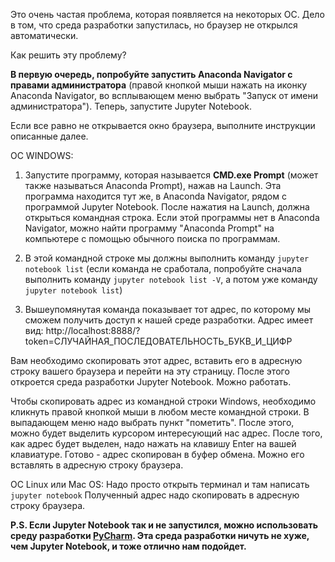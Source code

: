 Это очень частая проблема, которая появляется на некоторых ОС.
Дело в том, что среда разработки запустилась, но браузер не открылся автоматически.

Как решить эту проблему?

**В первую очередь, попробуйте запустить Anaconda Navigator с правами администратора** (правой кнопкой мыши нажать на иконку Anaconda Navigator, во всплывающем меню выбрать "Запуск от имени администратора").
Теперь, запустите Jupyter Notebook.

Если все равно не открывается окно браузера, выполните инструкции описанные далее.

ОС WINDOWS:
1) Запустите программу, которая называется **CMD.exe Prompt** (может также называться Anaconda Prompt), нажав на Launch.
Эта программа находится тут же, в Anaconda Navigator, рядом с программой Jupyter Notebook. После нажатия на Launch, должна открыться командная строка.
Если этой программы нет в Anaconda Navigator, можно найти программу "Anaconda Prompt" на компьютере с помощью обычного поиска по программам.

2) В этой командной строке мы должны выполнить команду `jupyter notebook list`
(если команда не сработала, попробуйте сначала выполнить команду `jupyter notebook list -V`, а потом уже команду `jupyter notebook list`)

3) Вышеупомянутая команда показывает тот адрес, по которому мы сможем получить доступ к нашей среде разработки. 
Адрес имеет вид: http://localhost:8888/?token=СЛУЧАЙНАЯ_ПОСЛЕДОВАТЕЛЬНОСТЬ_БУКВ_И_ЦИФР

Вам необходимо скопировать этот адрес, вставить его в адресную строку вашего браузера и перейти на эту страницу.
После этого откроется среда разработки Jupyter Notebook. Можно работать.

Чтобы скопировать адрес из командной строки Windows, необходимо кликнуть правой кнопкой мыши в любом месте командной строки. 
В выпадающем меню надо выбрать пункт "пометить". После этого, можно будет выделить курсором интересующий нас адрес.
После того, как адрес будет выделен, надо нажать на клавишу Enter на вашей клавиатуре. Готово - адрес скопирован в буфер обмена. Можно его вставлять в адресную строку браузера.


ОС Linux или Mac OS:
Надо просто открыть терминал и там написать `jupyter notebook` 
Полученный адрес надо скопировать в адресную строку браузера.


**P.S.
Если Jupyter Notebook так и не запустился, можно использовать среду разработки [PyCharm](https://www.jetbrains.com/ru-ru/pycharm/).
Эта среда разработки ничуть не хуже, чем Jupyter Notebook, и тоже отлично нам подойдет.**